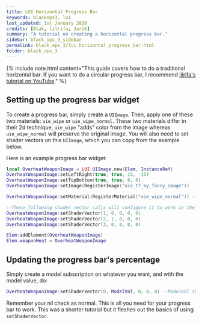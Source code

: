 ```yaml
---
title: LUI Horizontal Progress Bar
keywords: blackops3, lui
last_updated: 1st January 2020
credits: [Blak, lilrifa, JariK]
summary: "A tutorial on creating a horizontal progress bar."
sidebar: black_ops_3_sidebar
permalink: black_ops_3/lui_horizontal_progress_bar.html
folder: black_ops_3
---
```


{% include note.html content="This guide covers how to do a traditional horizontal bar. If you want to do a circular progress bar, I recommend [lilrifa's tutorial on YouTube](https://youtu.be/Qt_QS_4HNxc)." %}

## Setting up the progress bar widget

To create a progress bar, simply create a `UIImage`. Then, apply one of these two materials: `uie_wipe` or `uie_wipe_normal`. These two materials differ in their 2d technique, `uie_wipe` "adds" color from the image whereas `uie_wipe_normal` will preserve the original image. You will also need to set shader vectors on this `UIImage`, which you can copy from the example below.

Here is an example progress bar widget:
```lua
local OverheatWeaponImage = LUI.UIImage.new(Elem, InstanceRef)
OverheatWeaponImage:setLeftRight(true, true, 15, -15)
OverheatWeaponImage:setTopBottom(true, true, 0, 0)
OverheatWeaponImage:setImage(RegisterImage("uie_t7_my_fancy_image"))

OverheatWeaponImage:setMaterial(RegisterMaterial("uie_wipe_normal")) --Set your choice of material here

--These following shader vector calls will configure it to work in the way we desire.
OverheatWeaponImage:setShaderVector(1, 0, 0, 0, 0)
OverheatWeaponImage:setShaderVector(2, 1, 0, 0, 0)
OverheatWeaponImage:setShaderVector(3, 0, 0, 0, 0)

Elem:addElement(OverheatWeaponImage)
Elem.weaponHeat = OverheatWeaponImage
```

## Updating the progress bar's percentage

Simply create a model subscription on whatever you want, and with the model value, do:
```lua
OverheatWeaponImage:setShaderVector(0, ModelVal, 0, 0, 0) --ModelVal should be in the range 0-1. If your model value is passing a percentage from 0-100, just divide it by 100.
```
Remember your nil check as normal. This is all you need for your progress bar to work. This was a shorter tutorial but it fleshes out the basics of using `setShaderVector`.